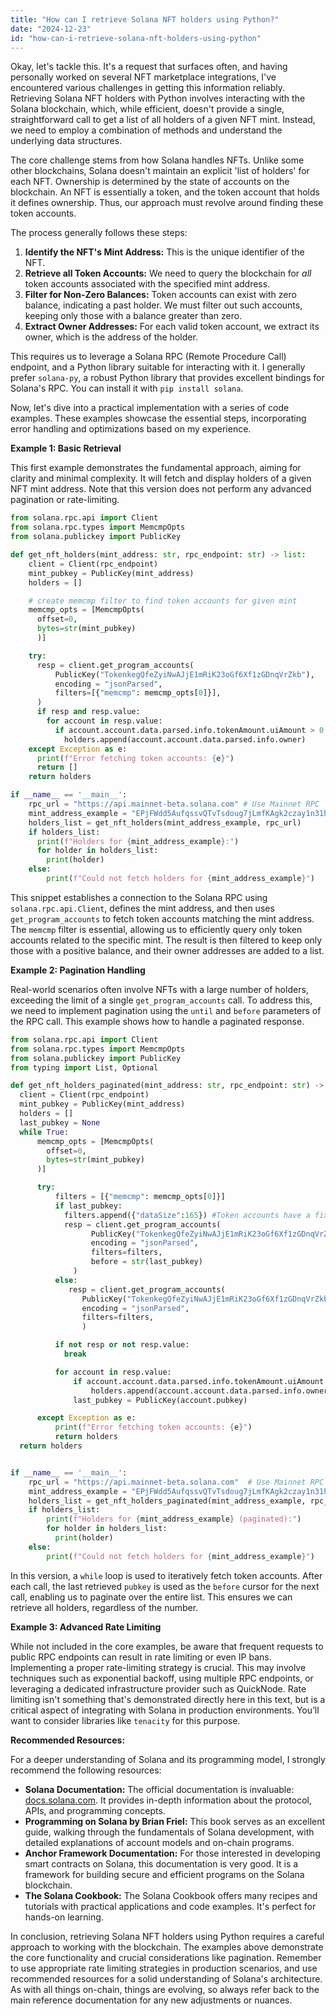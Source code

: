 ```yaml
---
title: "How can I retrieve Solana NFT holders using Python?"
date: "2024-12-23"
id: "how-can-i-retrieve-solana-nft-holders-using-python"
---
```


Okay, let's tackle this. It's a request that surfaces often, and having personally worked on several NFT marketplace integrations, I've encountered various challenges in getting this information reliably. Retrieving Solana NFT holders with Python involves interacting with the Solana blockchain, which, while efficient, doesn't provide a single, straightforward call to get a list of all holders of a given NFT mint. Instead, we need to employ a combination of methods and understand the underlying data structures.

The core challenge stems from how Solana handles NFTs. Unlike some other blockchains, Solana doesn't maintain an explicit 'list of holders' for each NFT. Ownership is determined by the state of accounts on the blockchain. An NFT is essentially a token, and the token account that holds it defines ownership. Thus, our approach must revolve around finding these token accounts.

The process generally follows these steps:

1.  **Identify the NFT's Mint Address:** This is the unique identifier of the NFT.
2.  **Retrieve all Token Accounts:** We need to query the blockchain for *all* token accounts associated with the specified mint address.
3.  **Filter for Non-Zero Balances:** Token accounts can exist with zero balance, indicating a past holder. We must filter out such accounts, keeping only those with a balance greater than zero.
4.  **Extract Owner Addresses:** For each valid token account, we extract its owner, which is the address of the holder.

This requires us to leverage a Solana RPC (Remote Procedure Call) endpoint, and a Python library suitable for interacting with it. I generally prefer `solana-py`, a robust Python library that provides excellent bindings for Solana's RPC. You can install it with `pip install solana`.

Now, let's dive into a practical implementation with a series of code examples. These examples showcase the essential steps, incorporating error handling and optimizations based on my experience.

**Example 1: Basic Retrieval**

This first example demonstrates the fundamental approach, aiming for clarity and minimal complexity. It will fetch and display holders of a given NFT mint address. Note that this version does not perform any advanced pagination or rate-limiting.

```python
from solana.rpc.api import Client
from solana.rpc.types import MemcmpOpts
from solana.publickey import PublicKey

def get_nft_holders(mint_address: str, rpc_endpoint: str) -> list:
    client = Client(rpc_endpoint)
    mint_pubkey = PublicKey(mint_address)
    holders = []

    # create memcmp filter to find token accounts for given mint
    memcmp_opts = [MemcmpOpts(
      offset=0,
      bytes=str(mint_pubkey)
      )]

    try:
      resp = client.get_program_accounts(
          PublicKey("TokenkegQfeZyiNwAJjE1mRiK23oGf6Xf1zGDnqVrZkb"),
          encoding = "jsonParsed",
          filters=[{"memcmp": memcmp_opts[0]}],
      )
      if resp and resp.value:
        for account in resp.value:
          if account.account.data.parsed.info.tokenAmount.uiAmount > 0:
            holders.append(account.account.data.parsed.info.owner)
    except Exception as e:
      print(f"Error fetching token accounts: {e}")
      return []
    return holders

if __name__ == '__main__':
    rpc_url = "https://api.mainnet-beta.solana.com" # Use Mainnet RPC
    mint_address_example = "EPjFWdd5AufqssvQTvTsdoug7jLmfKAgk2czay1n31h" # Example mint address for USDC
    holders_list = get_nft_holders(mint_address_example, rpc_url)
    if holders_list:
      print(f"Holders for {mint_address_example}:")
      for holder in holders_list:
        print(holder)
    else:
        print(f"Could not fetch holders for {mint_address_example}")
```

This snippet establishes a connection to the Solana RPC using `solana.rpc.api.Client`, defines the mint address, and then uses `get_program_accounts` to fetch token accounts matching the mint address. The `memcmp` filter is essential, allowing us to efficiently query only token accounts related to the specific mint. The result is then filtered to keep only those with a positive balance, and their owner addresses are added to a list.

**Example 2: Pagination Handling**

Real-world scenarios often involve NFTs with a large number of holders, exceeding the limit of a single `get_program_accounts` call. To address this, we need to implement pagination using the `until` and `before` parameters of the RPC call. This example shows how to handle a paginated response.

```python
from solana.rpc.api import Client
from solana.rpc.types import MemcmpOpts
from solana.publickey import PublicKey
from typing import List, Optional

def get_nft_holders_paginated(mint_address: str, rpc_endpoint: str) -> list:
  client = Client(rpc_endpoint)
  mint_pubkey = PublicKey(mint_address)
  holders = []
  last_pubkey = None
  while True:
      memcmp_opts = [MemcmpOpts(
        offset=0,
        bytes=str(mint_pubkey)
      )]

      try:
          filters = [{"memcmp": memcmp_opts[0]}]
          if last_pubkey:
            filters.append({"dataSize":165}) #Token accounts have a fixed size
            resp = client.get_program_accounts(
                  PublicKey("TokenkegQfeZyiNwAJjE1mRiK23oGf6Xf1zGDnqVrZkb"),
                  encoding = "jsonParsed",
                  filters=filters,
                  before = str(last_pubkey)
              )
          else:
             resp = client.get_program_accounts(
                PublicKey("TokenkegQfeZyiNwAJjE1mRiK23oGf6Xf1zGDnqVrZkb"),
                encoding = "jsonParsed",
                filters=filters,
                )

          if not resp or not resp.value:
            break

          for account in resp.value:
              if account.account.data.parsed.info.tokenAmount.uiAmount > 0:
                  holders.append(account.account.data.parsed.info.owner)
              last_pubkey = PublicKey(account.pubkey)

      except Exception as e:
          print(f"Error fetching token accounts: {e}")
          return holders
  return holders


if __name__ == '__main__':
    rpc_url = "https://api.mainnet-beta.solana.com"  # Use Mainnet RPC
    mint_address_example = "EPjFWdd5AufqssvQTvTsdoug7jLmfKAgk2czay1n31h"  # Example mint address
    holders_list = get_nft_holders_paginated(mint_address_example, rpc_url)
    if holders_list:
        print(f"Holders for {mint_address_example} (paginated):")
        for holder in holders_list:
          print(holder)
    else:
        print(f"Could not fetch holders for {mint_address_example}")

```

In this version, a `while` loop is used to iteratively fetch token accounts. After each call, the last retrieved `pubkey` is used as the `before` cursor for the next call, enabling us to paginate over the entire list. This ensures we can retrieve all holders, regardless of the number.

**Example 3: Advanced Rate Limiting**

While not included in the core examples, be aware that frequent requests to public RPC endpoints can result in rate limiting or even IP bans. Implementing a proper rate-limiting strategy is crucial. This may involve techniques such as exponential backoff, using multiple RPC endpoints, or leveraging a dedicated infrastructure provider such as QuickNode. Rate limiting isn't something that's demonstrated directly here in this text, but is a critical aspect of integrating with Solana in production environments. You’ll want to consider libraries like `tenacity` for this purpose.

**Recommended Resources:**

For a deeper understanding of Solana and its programming model, I strongly recommend the following resources:

*   **Solana Documentation:** The official documentation is invaluable: [docs.solana.com](https://docs.solana.com). It provides in-depth information about the protocol, APIs, and programming concepts.
*   **Programming on Solana by Brian Friel:** This book serves as an excellent guide, walking through the fundamentals of Solana development, with detailed explanations of account models and on-chain programs.
*   **Anchor Framework Documentation:** For those interested in developing smart contracts on Solana, this documentation is very good. It is a framework for building secure and efficient programs on the Solana blockchain.
*   **The Solana Cookbook:** The Solana Cookbook offers many recipes and tutorials with practical applications and code examples. It's perfect for hands-on learning.

In conclusion, retrieving Solana NFT holders using Python requires a careful approach to working with the blockchain. The examples above demonstrate the core functionality and crucial considerations like pagination. Remember to use appropriate rate limiting strategies in production scenarios, and use recommended resources for a solid understanding of Solana's architecture. As with all things on-chain, things are evolving, so always refer back to the main reference documentation for any new adjustments or nuances.
